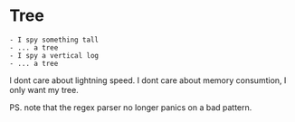 # Tree

    - I spy something tall
    - ... a tree
    - I spy a vertical log
    - ... a tree

I dont care about lightning speed. I dont care about memory consumtion, I only want my tree.

PS. note that the regex parser no longer panics on a bad pattern.

